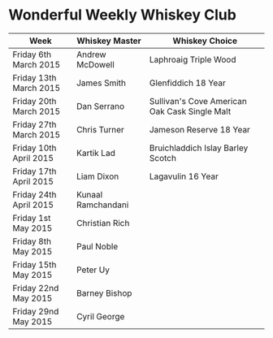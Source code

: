 # Wonderful Weekly Whiskey Club

| Week                  | Whiskey Master    | Whiskey Choice                                |
|-----------------------|-------------------|-----------------------------------------------|
|Friday 6th March 2015  | Andrew McDowell   | Laphroaig Triple Wood                         |
|Friday 13th March 2015 | James Smith       | Glenfiddich 18 Year                           |
|Friday 20th March 2015 | Dan Serrano       | Sullivan's Cove American Oak Cask Single Malt |
|Friday 27th March 2015 | Chris Turner      | Jameson Reserve 18 Year                       |
|Friday 10th April 2015 | Kartik Lad        | Bruichladdich Islay Barley Scotch             |
|Friday 17th April 2015 | Liam Dixon        | Lagavulin 16 Year                             |
|Friday 24th April 2015 | Kunaal Ramchandani|                                               |    
|Friday 1st May 2015    | Christian Rich    |                                               |   
|Friday 8th May 2015    | Paul Noble        |                                               |  
|Friday 15th May 2015   | Peter Uy          |                                               | 
|Friday 22nd May 2015   | Barney Bishop     |                                               | 
|Friday 29nd May 2015   | Cyril George      |                                               | 
